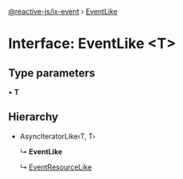 [@reactive-js/ix-event](../README.md) › [EventLike](eventlike.md)

# Interface: EventLike <**T**>

## Type parameters

▪ **T**

## Hierarchy

* AsyncIteratorLike‹T, T›

  ↳ **EventLike**

  ↳ [EventResourceLike](eventresourcelike.md)
